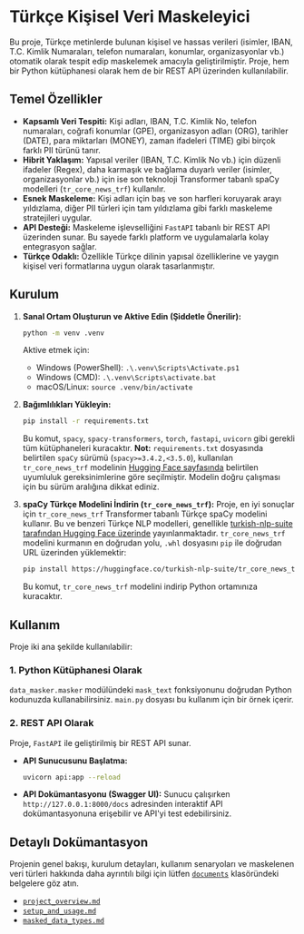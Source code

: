 # Türkçe Kişisel Veri Maskeleyici

Bu proje, Türkçe metinlerde bulunan kişisel ve hassas verileri (isimler, IBAN, T.C. Kimlik Numaraları, telefon numaraları, konumlar, organizasyonlar vb.) otomatik olarak tespit edip maskelemek amacıyla geliştirilmiştir. Proje, hem bir Python kütüphanesi olarak hem de bir REST API üzerinden kullanılabilir.

## Temel Özellikler

*   **Kapsamlı Veri Tespiti:** Kişi adları, IBAN, T.C. Kimlik No, telefon numaraları, coğrafi konumlar (GPE), organizasyon adları (ORG), tarihler (DATE), para miktarları (MONEY), zaman ifadeleri (TIME) gibi birçok farklı PII türünü tanır.
*   **Hibrit Yaklaşım:** Yapısal veriler (IBAN, T.C. Kimlik No vb.) için düzenli ifadeler (Regex), daha karmaşık ve bağlama duyarlı veriler (isimler, organizasyonlar vb.) için ise son teknoloji Transformer tabanlı spaCy modelleri (`tr_core_news_trf`) kullanılır.
*   **Esnek Maskeleme:** Kişi adları için baş ve son harfleri koruyarak arayı yıldızlama, diğer PII türleri için tam yıldızlama gibi farklı maskeleme stratejileri uygular.
*   **API Desteği:** Maskeleme işlevselliğini `FastAPI` tabanlı bir REST API üzerinden sunar. Bu sayede farklı platform ve uygulamalarla kolay entegrasyon sağlar.
*   **Türkçe Odaklı:** Özellikle Türkçe dilinin yapısal özelliklerine ve yaygın kişisel veri formatlarına uygun olarak tasarlanmıştır.

## Kurulum

1.  **Sanal Ortam Oluşturun ve Aktive Edin (Şiddetle Önerilir):**
    ```bash
    python -m venv .venv
    ```
    Aktive etmek için:
    *   Windows (PowerShell): `.\.venv\Scripts\Activate.ps1`
    *   Windows (CMD): `.\.venv\Scripts\activate.bat`
    *   macOS/Linux: `source .venv/bin/activate`

2.  **Bağımlılıkları Yükleyin:**
    ```bash
    pip install -r requirements.txt
    ```
    Bu komut, `spacy`, `spacy-transformers`, `torch`, `fastapi`, `uvicorn` gibi gerekli tüm kütüphaneleri kuracaktır.
    **Not:** `requirements.txt` dosyasında belirtilen `spaCy` sürümü (`spacy>=3.4.2,<3.5.0`), kullanılan `tr_core_news_trf` modelinin [Hugging Face sayfasında](https://huggingface.co/turkish-nlp-suite/tr_core_news_trf) belirtilen uyumluluk gereksinimlerine göre seçilmiştir. Modelin doğru çalışması için bu sürüm aralığına dikkat ediniz.

3.  **spaCy Türkçe Modelini İndirin (`tr_core_news_trf`):**
    Proje, en iyi sonuçlar için `tr_core_news_trf` Transformer tabanlı Türkçe spaCy modelini kullanır. Bu ve benzeri Türkçe NLP modelleri, genellikle [turkish-nlp-suite tarafından Hugging Face üzerinde](https://huggingface.co/turkish-nlp-suite) yayınlanmaktadır.
    `tr_core_news_trf` modelini kurmanın en doğrudan yolu, `.whl` dosyasını `pip` ile doğrudan URL üzerinden yüklemektir:

    ```bash
    pip install https://huggingface.co/turkish-nlp-suite/tr_core_news_trf/resolve/main/tr_core_news_trf-1.0-py3-none-any.whl
    ```
    Bu komut, `tr_core_news_trf` modelini indirip Python ortamınıza kuracaktır.

## Kullanım

Proje iki ana şekilde kullanılabilir:

### 1. Python Kütüphanesi Olarak

`data_masker.masker` modülündeki `mask_text` fonksiyonunu doğrudan Python kodunuzda kullanabilirsiniz. `main.py` dosyası bu kullanım için bir örnek içerir.

### 2. REST API Olarak

Proje, `FastAPI` ile geliştirilmiş bir REST API sunar.

*   **API Sunucusunu Başlatma:**
    ```bash
    uvicorn api:app --reload
    ```
*   **API Dokümantasyonu (Swagger UI):**
    Sunucu çalışırken `http://127.0.0.1:8000/docs` adresinden interaktif API dokümantasyonuna erişebilir ve API'yi test edebilirsiniz.

## Detaylı Dokümantasyon

Projenin genel bakışı, kurulum detayları, kullanım senaryoları ve maskelenen veri türleri hakkında daha ayrıntılı bilgi için lütfen [`documents`](./documents) klasöründeki belgelere göz atın.

*   [`project_overview.md`](./documents/project_overview.md)
*   [`setup_and_usage.md`](./documents/setup_and_usage.md)
*   [`masked_data_types.md`](./documents/masked_data_types.md)
